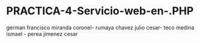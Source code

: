 # PRACTICA-4-Servicio-web-en-.PHP
german francisco miranda coronel- rumaya chavez julio cesar- teco medina ismael - perea jimenez cesar 
